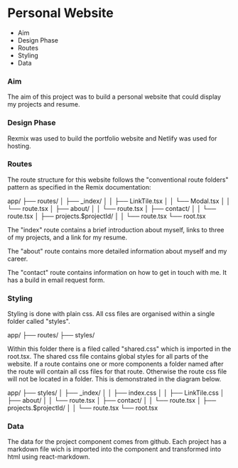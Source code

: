 # Personal Website

- Aim
- Design Phase
- Routes
- Styling
- Data

### Aim

The aim of this project was to build a personal website that could display my projects and resume.

### Design Phase

Rexmix was used to build the portfolio website and Netlify was used for hosting.

### Routes

The route structure for this website follows the "conventional route folders" pattern as specified in the Remix documentation:

app/
├── routes/
│   ├── _index/
│   │   ├── LinkTile.tsx
│   │   └── Modal.tsx
│   │   └── route.tsx
│   ├── about/
│   │   └── route.tsx
│   ├── contact/
│   │   └── route.tsx
│   ├── projects.$projectId/
│   │   └── route.tsx
└── root.tsx

The "index" route contains a brief introduction about myself, links to three of my projects, and a link for my resume.

The "about" route contains more detailed information about myself and my career.

The "contact" route contains information on how to get in touch with me. It has a build in email request form.

### Styling

Styling is done with plain css. All css files are organised within a single folder called "styles". 

app/
├── routes/
├── styles/

Within this folder there is a filed called "shared.css" which is imported in the root.tsx.
The shared css file contains global styles for all parts of the website. If a route contains one or more components a folder named after the route will contain all css files for that route. Otherwise the route css file will not be located in a folder. This is demonstrated in the diagram below.

app/
├── styles/
│   ├── _index/
│   │   ├── index.css
│   │   ├── LinkTile.css
│   ├── about/
│   │   └── route.tsx
│   ├── contact/
│   │   └── route.tsx
│   ├── projects.$projectId/
│   │   └── route.tsx
└── root.tsx

### Data

The data for the project component comes from github. Each project has a markdown file wich is imported into the component and transformed into html using react-markdown.
